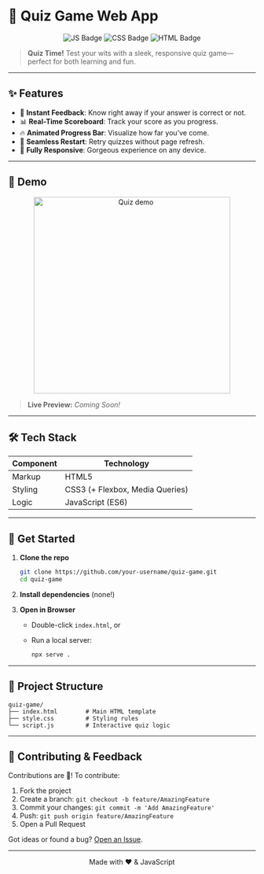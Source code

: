 # 🎉 Quiz Game Web App

<p align="center">
  <img src="https://img.shields.io/badge/JavaScript-ES6-yellow?style=for-the-badge&logo=javascript" alt="JS Badge" />
  <img src="https://img.shields.io/badge/CSS3-Responsive-blue?style=for-the-badge&logo=css3" alt="CSS Badge" />
  <img src="https://img.shields.io/badge/HTML5-Modern-orange?style=for-the-badge&logo=html5" alt="HTML Badge" />
</p>

> **Quiz Time!** Test your wits with a sleek, responsive quiz game—perfect for both learning and fun.

---

## ✨ Features

* 🚀 **Instant Feedback**: Know right away if your answer is correct or not.
* 📊 **Real-Time Scoreboard**: Track your score as you progress.
* 🔥 **Animated Progress Bar**: Visualize how far you’ve come.
* 🔄 **Seamless Restart**: Retry quizzes without page refresh.
* 📱 **Fully Responsive**: Gorgeous experience on any device.

---

## 🎨 Demo

<p align="center">
  <img src="https://media.giphy.com/media/3o7aD2saalBwwftBIY/giphy.gif" alt="Quiz demo" width="400" />
</p>

> **Live Preview:** *Coming Soon!*

---

## 🛠️ Tech Stack

| Component | Technology                      |
| --------- | ------------------------------- |
| Markup    | HTML5                           |
| Styling   | CSS3 (+ Flexbox, Media Queries) |
| Logic     | JavaScript (ES6)                |

---

## 🚀 Get Started

1. **Clone the repo**

   ```bash
   git clone https://github.com/your-username/quiz-game.git
   cd quiz-game
   ```
2. **Install dependencies** (none!)
3. **Open in Browser**

   * Double-click `index.html`, or
   * Run a local server:

     ```bash
     npx serve .
     ```

---

## 📂 Project Structure

```
quiz-game/
├── index.html        # Main HTML template
├── style.css         # Styling rules
└── script.js         # Interactive quiz logic
```

---

## 🤝 Contributing & Feedback

Contributions are 💖! To contribute:

1. Fork the project
2. Create a branch: `git checkout -b feature/AmazingFeature`
3. Commit your changes: `git commit -m 'Add AmazingFeature'`
4. Push: `git push origin feature/AmazingFeature`
5. Open a Pull Request

Got ideas or found a bug? [Open an Issue](https://github.com/your-username/quiz-game/issues).

---

<p align="center">
  Made with ❤️ & JavaScript
</p>
